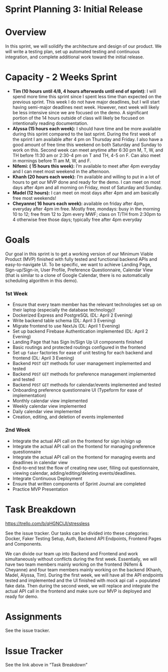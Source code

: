 # Sprint Planning 3: Initial Release

# Overview

In this sprint, we will solidify the architecture and design of our product. We will write a testing plan, set up automated testing and continuous integration, and complete additional work toward the initial release.

# Capacity - 2 Weeks Sprint

- **Tim (10 hours until 4/8, 4 hours afterwards until end of sprint)**: I will spend more time this sprint since I spent less time than expected on the previous sprint. This week I do not have major deadlines, but I will start having semi-major deadlines next week. However, next week will likely be less intensive since we are focused on the demo. A significant portion of the 14 hours outside of class will likely be focused on intentionally reading documentation.
- **Alyssa (15 hours each week):** I should have time and be more available during this sprint compared to the last sprint. During the first week of the sprint I am available after 4 pm on Thursday and Friday. I also have a good amount of free time this weekend on both Saturday and Sunday to work on this. Second week can meet anytime after 6:30 pm M, T, W, and TH before 11:30 am or 2:30-4 pm on T and TH, 4-5 on F.  Can also meet in mornings before 11 am M, W, and F.
- **Nifemi: ( 15 hours this week):** I’m available to meet after 4pm everyday and I can meet most weekend in the afternoon.
- **Khanh (20 hours each week):** I’m available and willing to put in a lot of hours to get our MVP done and ready for the demo. I can meet on most days after 4pm and all morning on Friday, most of Saturday and Sunday.
- **Madel (12 hours):** I can meet on most days after 4pm and am basically free most weekends!
- **Cheyanne( 16 hours each week):** available on friday after 4pm, everyday after 4pm im free. Mostly free, mondays: busy in the morning 10 to 12;  free from 12 to 2pm every MWF; class on T/TH from 2:30pm to 4 otherwise free those days; typically free after 4pm everyday

# Goals

Our goal in this sprint is to get a working version of our Minimum Viable Product (MVP) finished with fully tested and functional backend APIs and easy-to-navigate UI. To be specific, we want to achieve Landing Page, Sign-up/Sign-in, User Profile, Preference Questionnaire, Calendar View (that is similar to a clone of Google Calendar, there is no automatically scheduling algorithm in this demo).

### 1st Week

- Ensure that every team member has the relevant technologies set up on their laptop (especially the database technology)!
- Dockerized Express and PostgreSQL (DL: April 2 Evening)
- Write backend table schema (DL: April 3 Evening)
- Migrate frontend to use NextJs (DL: April 1 Evening)
- Set up backend Firebase Authentication implemented (DL: April 2 Evening)
- Landing Page that has Sign In/Sign Up UI components finished
- Basic routings and protected routings configured in the frontend
- Set up `faker` factories for ease of unit testing for each backend and frontend (DL: April 3 Evening)
- Backend `POST` `GET` methods for user management implemented and tested
- Backend `POST` `GET` methods for preference management implemented and tested
- Backend `POST` `GET` methods for calendar/events implemented and tested
- Onboarding preference questionnaire UI (Typeform for ease of implementation)
- Monthly calendar view implemented
- Weekly calendar view implemented
- Daily calendar view implemented
- Creation, editing, and deletion of events implemented

### 2nd Week

- Integrate the actual API call on the frontend for sign in/sign up
- Integrate the actual API call on the frontend for managing preference questionnaire
- Integrate the actual API call on the frontend for managing events and deadlines in  calendar view
- End-to-end test the flow of creating new user, filling out questionnaire, viewing calendar, adding/editing/deleting events/deadlines.
- Integrate Continuous Deployment
- Ensure that written components of Sprint Journal are completed
- Practice MVP Presentation

# Task Breakdown

https://trello.com/b/qHGNCIJI/stressless

See the issue tracker. Our tasks can be divided into these categories: Docker, Faker Testing Setup, Auth, Backend API Endpoints, Frontend Pages and Components.

We can divide our team up into Backend and Frontend and work simultaneously without conflicts during the first week. Essentially, we will have two team members mainly working on the frontend (Nifemi & Cheyanne) and four team members mainly working on the backend (Khanh, Madel, Alyssa, Tim). During the first week, we will have all the API endpoints tested and implemented and the UI finished with mock api call + populated fake data. Then during the second week, we will replace and integrate the actual API call in the frontend and make sure our MVP is deployed and ready for demo.

# Assignments

See the issue tracker.

# Issue Tracker

See the link above in “Task Breakdown”

